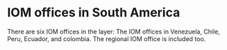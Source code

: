 # IOM offices in South America #
There are six IOM offices in the layer: The IOM offices in Venezuela, Chile, Peru, Ecuador, and colombia. The regional IOM office is included too.
